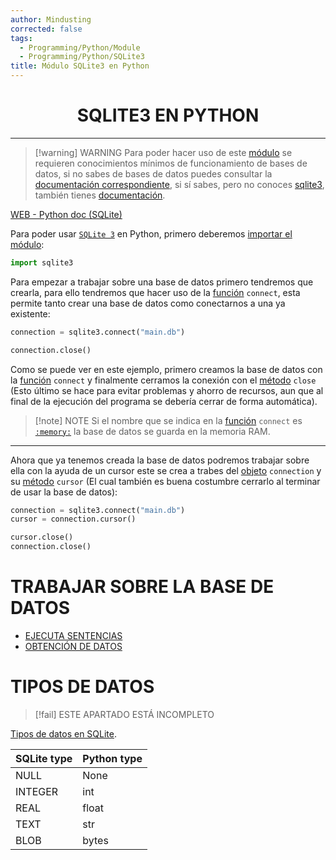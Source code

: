 ```yaml
---
author: Mindusting
corrected: false
tags:
  - Programming/Python/Module
  - Programming/Python/SQLite3
title: Módulo SQLite3 en Python
---
```


<h1 style="text-align:center;">SQLITE3 EN PYTHON</h1>

---

> [!warning] WARNING
> Para poder hacer uso de este [módulo](py_module.md) se requieren conocimientos mínimos de funcionamiento de bases de datos, si no sabes de bases de datos puedes consultar la [documentación correspondiente](../sql/sql.md), si sí sabes, pero no conoces [sqlite3](../sql/sqlite3/sqlite3.md), también tienes [documentación](../sql/sqlite3/sqlite3.md).

[WEB - Python doc (SQLite)](https://docs.python.org/3/library/sqlite3.html)

Para poder usar [`SQLite 3`](../sql/sqlite3/sqlite3.md) en Python, primero deberemos [importar el módulo](py_module.md):

```python
import sqlite3
```

Para empezar a trabajar sobre una base de datos primero tendremos que crearla, para ello tendremos que hacer uso de la [función](py_function.md) `connect`, esta permite tanto crear una base de datos como conectarnos a una ya existente:

```python
connection = sqlite3.connect("main.db")

connection.close()
```

Como se puede ver en este ejemplo, primero creamos la base de datos con la [función](py_function.md) `connect` y finalmente cerramos la conexión con el [método](classes/py_method.md) `close` (Esto último se hace para evitar problemas y ahorro de recursos, aun que al final de la ejecución del programa se debería cerrar de forma automática).

> [!note] NOTE
> Si el nombre que se indica en la [función](py_function.md) `connect` es [`:memory:`](../sql/sqlite3/SQLite3_memory_ddbb.md) la base de datos se guarda en la memoria RAM.

---

Ahora que ya tenemos creada la base de datos podremos trabajar sobre ella con la ayuda de un cursor este se crea a trabes del [objeto](py_class.md) `connection` y su [método](classes/py_method.md) `cursor` (El cual también es buena costumbre cerrarlo al terminar de usar la base de datos):

```python
connection = sqlite3.connect("main.db")
cursor = connection.cursor()

cursor.close()
connection.close()
```

# TRABAJAR SOBRE LA BASE DE DATOS

- [EJECUTA SENTENCIAS](sqlite3/SQLite3_execute.md)
- [OBTENCIÓN DE DATOS](sqlite3/SQLite3_fetch.md)

# TIPOS DE DATOS

> [!fail] ESTE APARTADO ESTÁ INCOMPLETO

[Tipos de datos en SQLite](../sql/sqlite3/SQLite3_data_types.md).

| SQLite type | Python type |
|:------------|:------------|
| NULL        | None        |
| INTEGER     | int         |
| REAL        | float       |
| TEXT        | str         |
| BLOB        | bytes       |
